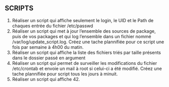 ## SCRIPTS
1. Réaliser un script qui affiche seulement le login, le UID et le Path de chaques entrée du fichier /etc/passwd
2. Réaliser un script qui met à jour l’ensemble des sources de package, puis de vos packages et qui log l’ensemble dans un fichier nommé /var/log/update_script.log.
Créez une tache plannifiée pour ce script une fois par semaine à 4h00 du matin.
3. Réaliser un script qui affiche la liste des fichiers triés par taille présents dans le dossier passé en argument
4. Réaliser un script qui permet de surveiller les modifications du fichier /etc/crontab et envoie un mail à root si celui-ci a été modifié.
Créez une tache plannifiée pour script tous les jours à minuit.
5. Réaliser un script qui affiche 42.
